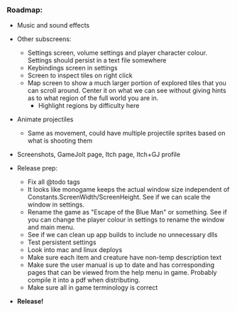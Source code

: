 ### **Roadmap:**
 * Music and sound effects

 * Other subscreens:
    * Settings screen, volume settings and player character colour. Settings should persist in a text file somewhere
    * Keybindings screen in settings
    * Screen to inspect tiles on right click
    * Map screen to show a much larger portion of explored tiles that you can scroll around. Center it on what we can see without giving hints as to what region of the full world you are in.
      * Highlight regions by difficulty here

 * Animate projectiles
    * Same as movement, could have multiple projectile sprites based on what is shooting them

 * Screenshots, GameJolt page, Itch page, Itch+GJ profile

 * Release prep:
   * Fix all @todo tags
   * It looks like monogame keeps the actual window size independent of Constants.ScreenWidth/ScreenHeight. See if we can scale the window in settings.
   * Rename the game as "Escape of the Blue Man" or something. See if you can change the player colour in settings to rename the window and main menu.
   * See if we can clean up app builds to include no unnecessary dlls
   * Test persistent settings
   * Look into mac and linux deploys
   * Make sure each item and creature have non-temp description text
   * Make sure the user manual is up to date and has corresponding pages that can be viewed from the help menu in game. Probably compile it into a pdf when distributing.
   * Make sure all in game terminology is correct

 * **Release!**
